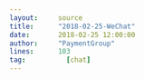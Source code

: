 ```yaml
---
layout:     source 
title:      "2018-02-25-WeChat"
date:       2018-02-25 12:00:00
author:     "PaymentGroup"
lines:      103 
tag:		  [chat]
---
```

